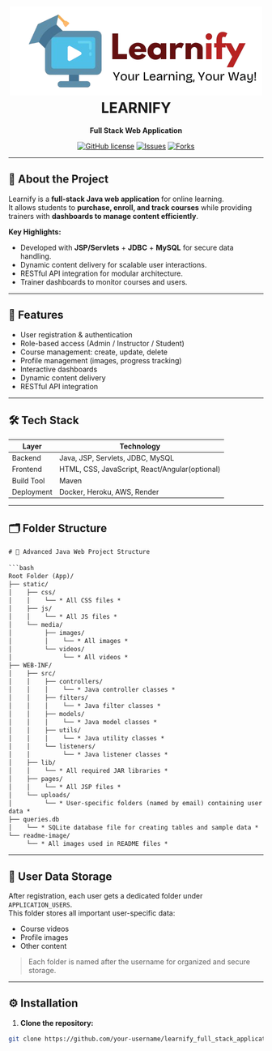 <div align="center">

# ![Logo](./readme_images/logo.png "Learnify Logo") LEARNIFY

**Full Stack Web Application**

[![GitHub license](https://img.shields.io/badge/License-MIT-blue.svg)](LICENSE)
[![Issues](https://img.shields.io/github/issues/your-username/learnify_full_stack_application)](https://github.com/your-username/learnify_full_stack_application/issues)
[![Forks](https://img.shields.io/github/forks/your-username/learnify_full_stack_application)](https://github.com/your-username/learnify_full_stack_application/network)

</div>

---

## 📌 About the Project

Learnify is a **full-stack Java web application** for online learning.  
It allows students to **purchase, enroll, and track courses** while providing trainers with **dashboards to manage content efficiently**.

**Key Highlights:**

- Developed with **JSP/Servlets** + **JDBC** + **MySQL** for secure data handling.
- Dynamic content delivery for scalable user interactions.
- RESTful API integration for modular architecture.
- Trainer dashboards to monitor courses and users.

---

## 🚀 Features

- User registration & authentication
- Role-based access (Admin / Instructor / Student)
- Course management: create, update, delete
- Profile management (images, progress tracking)
- Interactive dashboards
- Dynamic content delivery
- RESTful API integration

---

## 🛠️ Tech Stack

| Layer      | Technology                                     |
| ---------- | ---------------------------------------------- |
| Backend    | Java, JSP, Servlets, JDBC, MySQL               |
| Frontend   | HTML, CSS, JavaScript, React/Angular(optional) |
| Build Tool | Maven                                          |
| Deployment | Docker, Heroku, AWS, Render                    |

---

## 🗂️ Folder Structure

```
# 🧠 Advanced Java Web Project Structure

```bash
Root Folder (App)/
├── static/
│    ├── css/
│    │    └── * All CSS files *
│    ├── js/
│    │    └── * All JS files *
│    └── media/
│         ├── images/
│         │    └── * All images *
│         └── videos/
│              └── * All videos *
├── WEB-INF/
│    ├── src/
│    │    ├── controllers/
│    │    │    └── * Java controller classes *
│    │    ├── filters/
│    │    │    └── * Java filter classes *
│    │    ├── models/
│    │    │    └── * Java model classes *
│    │    ├── utils/
│    │    │    └── * Java utility classes *
│    │    └── listeners/
│    │         └── * Java listener classes *
│    ├── lib/
│    │    └── * All required JAR libraries *
│    ├── pages/
│    │    └── * All JSP files *
│    └── uploads/
│         └── * User-specific folders (named by email) containing user data *
├── queries.db
│    └── * SQLite database file for creating tables and sample data *
└── readme-image/
     └── * All images used in README files *

```

---

## 💾 User Data Storage

After registration, each user gets a dedicated folder under `APPLICATION_USERS`.  
This folder stores all important user-specific data:

- Course videos
- Profile images
- Other content

> Each folder is named after the username for organized and secure storage.

---

## ⚙️ Installation

1. **Clone the repository:**

```bash
git clone https://github.com/your-username/learnify_full_stack_application.git
```
